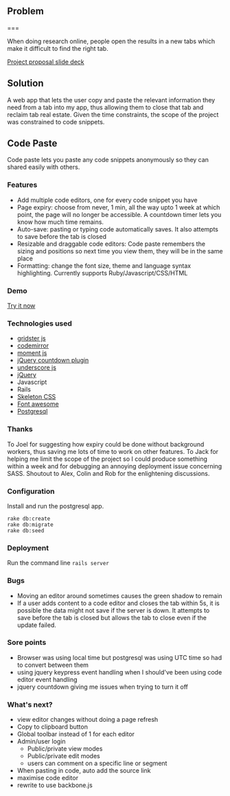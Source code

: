 ## Problem
===

When doing research online, people open the results in a new tabs which make it difficult to find the right tab.

[Project proposal slide deck](https://docs.google.com/presentation/d/12-HeEY_-6mX8jAHfuzQP8yYTguHW-hWwip06nzPCX6Y/edit?usp=sharing)

## Solution

A web app that lets the user copy and paste the relevant information they need from a tab into my app, thus allowing them to close that tab and reclaim tab real estate. Given the time constraints, the scope of the project was constrained to code snippets.

## Code Paste

Code paste lets you paste any code snippets anonymously so they can shared easily with others.

### Features

* Add multiple code editors, one for every code snippet you have
* Page expiry: choose from never, 1 min, all the way upto 1 week at which point, the page will no longer be accessible. A countdown timer lets you know how much time remains.
* Auto-save: pasting or typing code automatically saves. It also attempts to save before the tab is closed
* Resizable and draggable code editors: Code paste remembers the sizing and positions so next time you view them, they will be in the same place
* Formatting: change the font size, theme and language syntax highlighting. Currently supports Ruby/Javascript/CSS/HTML

### Demo

[Try it now](https://code-paste.herokuapp.com)

### Technologies used

* [gridster js](http://gridster.net/)
* [codemirror](https://codemirror.net/)
* [moment js](http://momentjs.com/)
* [jQuery countdown plugin](http://hilios.github.io/jQuery.countdown/)
* [underscore js](http://underscorejs.org/)
* [jQuery](https://jquery.com/)
* Javascript
* Rails
* [Skeleton CSS](http://getskeleton.com/)
* [Font awesome](https://fortawesome.github.io/Font-Awesome/)
* [Postgresql](http://postgresapp.com/)

### Thanks

To Joel for suggesting how expiry could be done without background workers, thus saving me lots of time to work on other features. To Jack for helping me limit the scope of the project so I could produce something within a week and for debugging an annoying deployment issue concerning SASS. Shoutout to Alex, Colin and Rob for the enlightening discussions.

### Configuration

Install and run the postgresql app.

```
rake db:create
rake db:migrate
rake db:seed
```

### Deployment

Run the command line `rails server`

### Bugs

* Moving an editor around sometimes causes the green shadow to remain
* If a user adds content to a code editor and closes the tab within 5s, it is possible the data might not save if the server is down. It attempts to save before the tab is closed but allows the tab to close even if the update failed.

### Sore points

* Browser was using local time but postgresql was using UTC time so had to convert between them
* using jquery keypress event handling when I should've been using code editor event handling
* jquery countdown giving me issues when trying to turn it off

### What's next?

* view editor changes without doing a page refresh
* Copy to clipboard button
* Global toolbar instead of 1 for each editor
* Admin/user login
  * Public/private view modes
  * Public/private edit modes
  * users can comment on a specific line or segment
* When pasting in code, auto add the source link
* maximise code editor
* rewrite to use backbone.js

